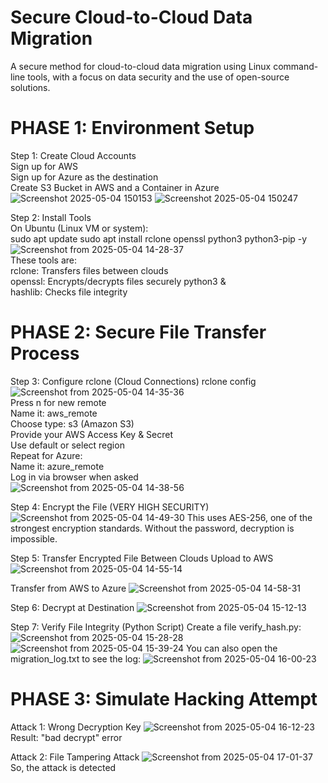 # Secure Cloud-to-Cloud Data Migration

A secure method for cloud-to-cloud data migration using Linux command-line tools, with a focus on data security and the use of open-source solutions.


# PHASE 1: Environment Setup</br>
Step 1: Create Cloud Accounts</br>
Sign up for AWS</br>
Sign up for Azure as the destination</br>
Create S3 Bucket in AWS and a Container in Azure</br>
![Screenshot 2025-05-04 150153](https://github.com/user-attachments/assets/2ff013c9-6369-430f-acfc-b8b6b45796fc)
![Screenshot 2025-05-04 150247](https://github.com/user-attachments/assets/9a342c19-1c5e-4d62-b9b5-accf364a2d5e)

Step 2: Install Tools</br>
On Ubuntu (Linux VM or system):</br>
sudo apt update sudo apt install rclone openssl python3 python3-pip -y
![Screenshot from 2025-05-04 14-28-37](https://github.com/user-attachments/assets/93457510-54e4-48b1-b769-92ec7b13e016)</br>
These tools are: </br>
rclone: Transfers files between clouds</br> openssl: Encrypts/decrypts files securely python3 & </br>hashlib: Checks file integrity 

# PHASE 2: Secure File Transfer Process </br>
Step 3: Configure rclone (Cloud Connections) rclone config </br>
![Screenshot from 2025-05-04 14-35-36](https://github.com/user-attachments/assets/c71fa428-67e0-4344-8ac8-964d7d175b62)</br>
Press n for new remote </br>
Name it: aws_remote </br>
Choose type: s3 (Amazon S3) </br>
Provide your AWS Access Key & Secret </br>
Use default or select region </br>
Repeat for Azure: </br>
Name it: azure_remote </br>
Log in via browser when asked </br>
![Screenshot from 2025-05-04 14-38-56](https://github.com/user-attachments/assets/9974c47b-1204-46cc-aaef-56daa5a7ca66)

Step 4: Encrypt the File (VERY HIGH SECURITY) 
![Screenshot from 2025-05-04 14-49-30](https://github.com/user-attachments/assets/4420fbe4-17e5-458f-a151-29e4eebb13fa)
This uses AES-256, one of the strongest encryption standards. Without the password, decryption is impossible. 
 
Step 5: Transfer Encrypted File Between Clouds 
Upload to AWS 
![Screenshot from 2025-05-04 14-55-14](https://github.com/user-attachments/assets/14685c93-fc2c-483a-97ae-318ec53279ce)

Transfer from AWS to Azure 
![Screenshot from 2025-05-04 14-58-31](https://github.com/user-attachments/assets/84834ba0-1dd6-4a18-a3b5-89a36d51bafc)

Step 6: Decrypt at Destination 
![Screenshot from 2025-05-04 15-12-13](https://github.com/user-attachments/assets/61db25aa-7e54-432a-ac7d-cc32c757f99e)

Step 7: Verify File Integrity (Python Script)
Create a file verify_hash.py: 
![Screenshot from 2025-05-04 15-28-28](https://github.com/user-attachments/assets/42700151-4840-4ff4-8e8a-aa3c33923595)
![Screenshot from 2025-05-04 15-39-24](https://github.com/user-attachments/assets/099a257f-f3a9-4da1-a523-a9ae10d92cb2)
You can also open the migration_log.txt to see the log: 
![Screenshot from 2025-05-04 16-00-23](https://github.com/user-attachments/assets/e2b7224b-3b42-46af-8168-1f73fd88e5a5)

# PHASE 3: Simulate Hacking Attempt
Attack 1: Wrong Decryption Key 
![Screenshot from 2025-05-04 16-12-23](https://github.com/user-attachments/assets/19b6a330-6699-4839-934f-340ee5c72bf2)
Result: "bad decrypt" error 

Attack 2: File Tampering Attack
![Screenshot from 2025-05-04 17-01-37](https://github.com/user-attachments/assets/1ec58fd3-e942-4835-9fe0-e1d0c935b048)
So, the attack is detected 


